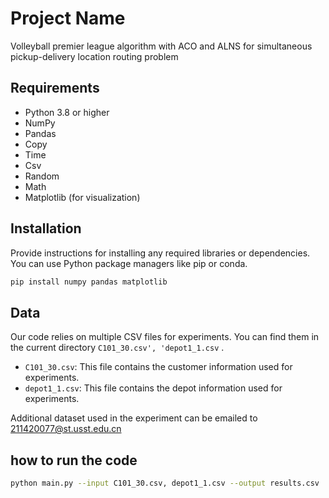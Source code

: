 # Project Name
Volleyball premier league algorithm with ACO and ALNS for
simultaneous pickup-delivery location routing problem


## Requirements
- Python 3.8 or higher
- NumPy
- Pandas 
- Copy
- Time
- Csv
- Random
- Math
- Matplotlib (for visualization)

## Installation
Provide instructions for installing any required libraries or dependencies. You can use Python package managers like pip or conda.

```bash
pip install numpy pandas matplotlib
```


## Data
Our code relies on multiple CSV files for experiments. 
You can find them in the current directory  `C101_30.csv', 'depot1_1.csv` .

- `C101_30.csv`: This file contains the customer information used for experiments.
- `depot1_1.csv`: This file contains the depot information used for experiments.

Additional dataset used in the experiment can be emailed to 211420077@st.usst.edu.cn

##  how to run the code
```bash
python main.py --input C101_30.csv, depot1_1.csv --output results.csv
```







 

